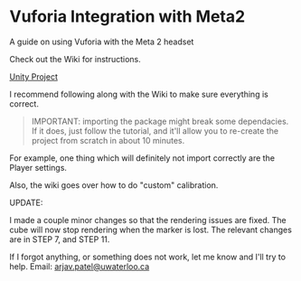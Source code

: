 # Vuforia Integration with Meta2
A guide on using Vuforia with the Meta 2 headset

Check out the Wiki for instructions.

[Unity Project](https://drive.google.com/open?id=1jXlgYAtcOmqOeVvIOA_o1nrlHN-Ywos6)

I recommend following along with the Wiki to make sure everything is correct.

> IMPORTANT: importing the package might break some dependacies. If it does, just follow the tutorial, and it'll allow you to re-create the project from scratch in about 10 minutes.

For example, one thing which will definitely not import correctly are the Player settings. 

Also, the wiki goes over how to do "custom" calibration.

UPDATE:

I made a couple minor changes so that the rendering issues are fixed. The cube will now stop rendering when the marker is lost.
The relevant changes are in STEP 7, and STEP 11.

If I forgot anything, or something does not work, let me know and I'll try to help.
Email: arjav.patel@uwaterloo.ca
